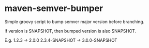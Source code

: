 # maven-semver-bumper

Simple groovy script to bump semver major version before branching.

If version is SNAPSHOT, then bumped version is also SNAPSHOT.
  
E.g. 
    1.2.3 -> 2.0.0
    2.3.4-SNAPSHOT -> 3.0.0-SNAPSHOT
